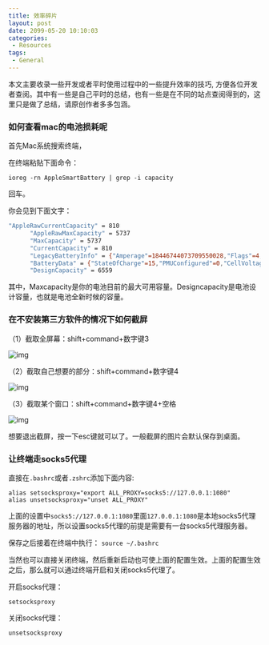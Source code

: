 ```yaml
---
title: 效率碎片
layout: post
date: 2099-05-20 10:10:03
categories:
 - Resources
tags:
 - General
---
```


本文主要收录一些开发或者平时使用过程中的一些提升效率的技巧, 方便各位开发者查阅。其中有一些是自己平时的总结，也有一些是在不同的站点查阅得到的，这里只是做了总结，请原创作者多多包涵。

<!--more-->

### 如何查看mac的电池损耗呢

首先Mac系统搜索终端，

在终端粘贴下面命令：

`ioreg -rn AppleSmartBattery | grep -i capacity`

回车。

你会见到下面文字：

```bash
"AppleRawCurrentCapacity" = 810
      "AppleRawMaxCapacity" = 5737
      "MaxCapacity" = 5737
      "CurrentCapacity" = 810
      "LegacyBatteryInfo" = {"Amperage"=18446744073709550028,"Flags"=4,"Capacity"=5737,"Current"=810,"Voltage"=10486,"Cycle Count"=290}
      "BatteryData" = {"StateOfCharge"=15,"PMUConfigured"=0,"CellVoltage"=(3497,3495,3494),"LifetimeData"={"UpdateTime"=1615986055},"Serial"="D865503W1BNFY5GCJ","SystemPower"=6703,"DesignCapacity"=6559,"CycleCount"=290,"Voltage"=10758,"Qmax"=(6521,6655,6496)}
      "DesignCapacity" = 6559
```

其中，Maxcapacity是你的电池目前的最大可用容量。Designcapacity是电池设计容量，也就是电池全新时候的容量。

### 在不安装第三方软件的情况下如何截屏

（1）截取全屏幕：shift+command+数字键3

![img](https://pic2.zhimg.com/80/v2-730b272310801060142bedcecb0d5f31_1440w.jpg)

（2）截取自己想要的部分：shift+command+数字键4

![img](https://pic3.zhimg.com/80/v2-a2c7cb43b3c8e72300230e2c0cf59636_1440w.jpg)

（3）截取某个窗口：shift+command+数字键4+空格

![img](https://pic3.zhimg.com/80/v2-0b82c38767ee0da451959a4d47164572_1440w.png)

想要退出截屏，按一下esc键就可以了。一般截屏的图片会默认保存到桌面。



### 让终端走socks5代理

直接在`.bashrc`或者`.zshrc`添加下面内容:

```
alias setsocksproxy="export ALL_PROXY=socks5://127.0.0.1:1080"
alias unsetsocksproxy="unset ALL_PROXY"
```

上面的设置中`socks5://127.0.0.1:1080`里面`127.0.0.1:1080`是本地socks5代理服务器的地址，所以设置socks5代理的前提是需要有一台socks5代理服务器。

保存之后接着在终端中执行：
`source ~/.bashrc`

当然也可以直接关闭终端，然后重新启动也可使上面的配置生效。上面的配置生效之后，那么就可以通过终端开启和关闭socks5代理了。

开启socks代理：

`setsocksproxy`

关闭socks代理：

`unsetsocksproxy`